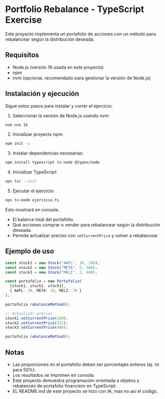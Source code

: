# Portfolio Rebalance - TypeScript Exercise

Este proyecto implementa un portafolio de acciones con un método para rebalancear según la distribución deseada.

## Requisitos

* Node.js (versión 16 usada en este proyecto)
* npm
* nvm (opcional, recomendado para gestionar la versión de Node.js)

## Instalación y ejecución

Sigue estos pasos para instalar y correr el ejercicio:

1. Seleccionar la versión de Node.js usando nvm:

```bash
nvm use 16
```

2. Inicializar proyecto npm:

```bash
npm init -y
```

3. Instalar dependencias necesarias:

```bash
npm install typescript ts-node @types/node
```

4. Inicializar TypeScript:

```bash
npx tsc --init
```

5. Ejecutar el ejercicio:

```bash
npx ts-node ejercicio.ts
```

Esto mostrará en consola:

* El balance total del portafolio.
* Qué acciones comprar o vender para rebalancear según la distribución deseada.
* Permite actualizar precios con `setCurrentPrice` y volver a rebalancear.

## Ejemplo de uso

```ts
const stock1 = new Stock("AAPL", 10, 180);
const stock2 = new Stock("META", 5, 300);
const stock3 = new Stock("MELI", 2, 400);

const portafolio = new Portafolio(
  [stock1, stock2, stock3],
  { AAPL: 20, META: 10, MELI: 70 }
);

portafolio.rebalanceMethod();

// Actualizar precios
stock1.setCurrentPrice(160);
stock2.setCurrentPrice(322);
stock3.setCurrentPrice(400);

portafolio.rebalanceMethod();
```

## Notas

* Las proporciones en el portafolio deben ser porcentajes enteros (ej. `50` para 50%).
* Los resultados se imprimen en consola.
* Este proyecto demuestra programación orientada a objetos y rebalanceo de portafolio financiero en TypeScript.
* EL README.md de este proyecto se hizo con IA, mas no asi el codigo.
